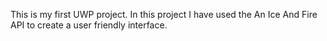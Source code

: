 This is my first UWP project. In this project I have used the An Ice And Fire API to create a user friendly interface.
